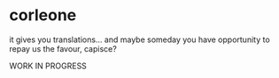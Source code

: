 # corleone
it gives you translations… and maybe someday you have opportunity to repay us the favour, capisce?

WORK IN PROGRESS
